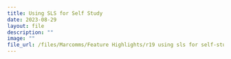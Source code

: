 ```yaml
---
title: Using SLS for Self Study
date: 2023-08-29
layout: file
description: ""
image: ""
file_url: /files/Marcomms/Feature Highlights/r19 using sls for self-study.pdf
---
```

